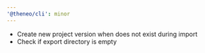```yaml
---
'@theneo/cli': minor
---
```


- Create new project version when does not exist during import
- Check if export directory is empty
